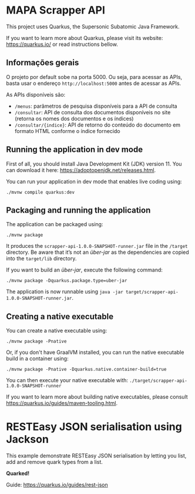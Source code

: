# MAPA Scrapper API

This project uses Quarkus, the Supersonic Subatomic Java Framework.

If you want to learn more about Quarkus, please visit its website: https://quarkus.io/ or read instructions bellow.

## Informações gerais

O projeto por default sobe na porta 5000. Ou seja, para acessar as APIs, basta usar o endereço `http://localhost:5000` antes de acessar as APIs.

As APIs disponíveis são:
- `/menus`: parâmetros de pesquisa disponíveis para a API de consulta
- `/consultar`: API de consulta dos documentos disponíveis no site (retorna os nomes dos documentos e os índices)
- `/consultar/{indice}`: API de retorno do conteúdo do documento em formato HTML conforme o índice fornecido

## Running the application in dev mode

First of all, you should install Java Development Kit (JDK) version 11. You can download it here: https://adoptopenjdk.net/releases.html.

You can run your application in dev mode that enables live coding using:
```shell script
./mvnw compile quarkus:dev
```

## Packaging and running the application

The application can be packaged using:
```shell script
./mvnw package
```
It produces the `scrapper-api-1.0.0-SNAPSHOT-runner.jar` file in the `/target` directory.
Be aware that it’s not an _über-jar_ as the dependencies are copied into the `target/lib` directory.

If you want to build an _über-jar_, execute the following command:
```shell script
./mvnw package -Dquarkus.package.type=uber-jar
```

The application is now runnable using `java -jar target/scrapper-api-1.0.0-SNAPSHOT-runner.jar`.

## Creating a native executable

You can create a native executable using: 
```shell script
./mvnw package -Pnative
```

Or, if you don't have GraalVM installed, you can run the native executable build in a container using: 
```shell script
./mvnw package -Pnative -Dquarkus.native.container-build=true
```

You can then execute your native executable with: `./target/scrapper-api-1.0.0-SNAPSHOT-runner`

If you want to learn more about building native executables, please consult https://quarkus.io/guides/maven-tooling.html.

# RESTEasy JSON serialisation using Jackson

<p>This example demonstrate RESTEasy JSON serialisation by letting you list, add and remove quark types from a list.</p>
<p><b>Quarked!</b></p>

Guide: https://quarkus.io/guides/rest-json
